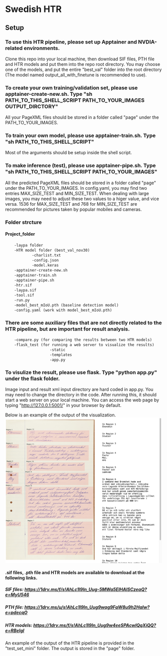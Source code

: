 # Swedish HTR

## Setup
### To use this HTR pipeline, please set up Apptainer and NVDIA-related environments.

Clone this repo into your local machine, then download SIF files, PTH file and HTR models and put them into the repo root directory.
You may choose one of the models, and put the entire "best_val" folder into the root directory (The model named output_all_with_finetune is recommended to use).

### To create your own training/validation set, please use apptainer-create-new.sh. Type "sh PATH_TO_THIS_SHELL_SCRIPT PATH_TO_YOUR_IMAGES OUTPUT_DIRCTORY"
All your PageXML files should be stored in a folder called "page" under the PATH_TO_YOUR_IMAGES.

### To train your own model, please use apptainer-train.sh. Type "sh PATH_TO_THIS_SHELL_SCRIPT"
Most of the arguments should be setup inside the shell script.

### To make inference (test), please use apptainer-pipe.sh. Type "sh PATH_TO_THIS_SHELL_SCRIPT PATH_TO_YOUR_IMAGES"
All the predicted PageXML files should be stored in a folder called "page" under the PATH_TO_YOUR_IMAGES.
In config.yaml, you may find two entries MAX_SIZE_TEST and MIN_SIZE_TEST. When dealing with large images, you may need to adjust these two values to a higer value, and vice versa.
1536 for MAX_SIZE_TEST and 768 for MIN_SIZE_TEST are recommended for pictures taken by popular mobiles and cameras.


### Folder strcture
#### Project_folder
        -laypa folder
        -HTR model folder (best_val_nov30)
                -charlist.txt
                -config.json
                -model.keras
        -apptainer-create-new.sh
        -apptainer-train.sh
        -apptainer-pipe.sh
        -htr.sif
        -laypa.sif
        -tool.sif
        -run.py
        -model_best_mIoU.pth (baseline detection model)
        -config.yaml (work with model_best_mIoU.pth)

### There are some auxiliary files that are not directly related to the HTR pipeline, but are important for result analysis.
        -compare.py (for comparing the results between two HTR models)
        -flask_test (for running a web server to visualize the results)
                        -static
                        -templates
                        -app.py

### To visulize the result, please use flask. Type "python app.py" under the flask folder.
Image input and result xml input directory are hard coded in app.py. You may need to change the directory in the code.
After running this, it should start a web server on your local machine. You can access the web page by typing "http://127.0.0.1:5001/" in your browser by default.

Below is an example of the output of the visualization.
![alt text](./flask_test/sample.png "Example output")

#### .sif files, .pth file and HTR models are available to download at the following links.

##### SIF files: https://1drv.ms/f/s!AhLc1l9ln_Uug-5MWa5ElHAlSCzeaQ?e=MyU546
##### PTH file: https://1drv.ms/u/s!AhLc1l9ln_Uug9wag9FqW8u9h2HaIw?e=pdecqO
##### HTR models: https://1drv.ms/f/s!AhLc1l9ln_Uug9w4eeSPAcwlQqXiQQ?e=RBeIgl

An example of the output of the HTR pipeline is provided in the "test_set_mini" folder. The output is stored in the "page" folder.